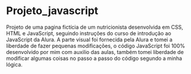 # Projeto_javascript
Projeto de uma pagina fictícia de um nutricionista desenvolvida em CSS, HTML e JavaScript, seguindo instruções do curso de introdução ao JavaScript da Alura. A parte visual foi fornecida pela Alura e tomei a liberdade de fazer pequenas modificações, o código JavaScript foi 100% desenvolvido por mim com auxilio das aulas, também tomei liberdade de modificar algumas coisas no passo a passo do código segundo a minha lógica.

